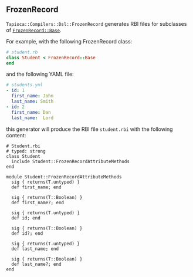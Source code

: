 ## FrozenRecord

`Tapioca::Compilers::Dsl::FrozenRecord` generates RBI files for subclasses of
[`FrozenRecord::Base`](https://github.com/byroot/frozen_record).

For example, with the following FrozenRecord class:

~~~rb
# student.rb
class Student < FrozenRecord::Base
end
~~~

and the following YAML file:

~~~ yaml
# students.yml
- id: 1
  first_name: John
  last_name: Smith
- id: 2
  first_name: Dan
  last_name:  Lord
~~~

this generator will produce the RBI file `student.rbi` with the following content:

~~~rbi
# Student.rbi
# typed: strong
class Student
  include Student::FrozenRecordAttributeMethods
end

module Student::FrozenRecordAttributeMethods
  sig { returns(T.untyped) }
  def first_name; end

  sig { returns(T::Boolean) }
  def first_name?; end

  sig { returns(T.untyped) }
  def id; end

  sig { returns(T::Boolean) }
  def id?; end

  sig { returns(T.untyped) }
  def last_name; end

  sig { returns(T::Boolean) }
  def last_name?; end
end
~~~
